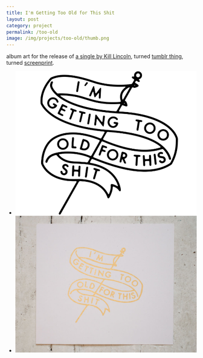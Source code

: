 ```yaml
---
title: I'm Getting Too Old for This Shit
layout: post
category: project
permalink: /too-old
image: /img/projects/too-old/thumb.png
---
```


<div class='desc fixed'>
	<p>album art for the release of <a href='https://killlincolndc.bandcamp.com/album/im-getting-too-old-for-this-shit'>a single by Kill Lincoln</a>, turned <a href='http://ryantroyford.tumblr.com/post/82899598171/trendgraphy-feeble-weapon-by-ryan-ford'>tumblr thing</a>, turned <a href='http://ryantroyford.bigcartel.com/product/too-old'>screenprint</a>.</p>
</div>

<ul class='img-column'>
 	<li><img src='/img/projects/too-old/tofts-banner.png' alt='tofts-banner'/></li>
 	<li><img src='/img/projects/too-old/too-old-1.jpg' alt='tofts-1'/></li>
</ul>